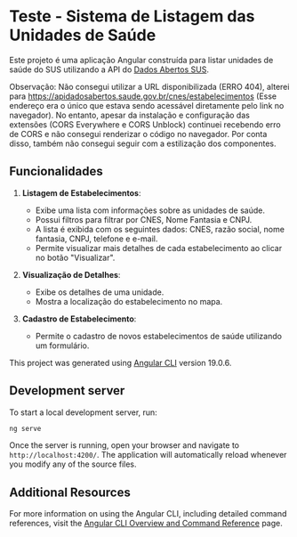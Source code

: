 # Teste - Sistema de Listagem das Unidades de Saúde

Este projeto é uma aplicação Angular construída para listar unidades de saúde do SUS utilizando a API do [Dados Abertos SUS](https://apidadosabertos.saude.gov.br/v1/cnes/estabelecimentos).

Observação: Não consegui utilizar a URL disponibilizada (ERRO 404), alterei para https://apidadosabertos.saude.gov.br/cnes/estabelecimentos (Esse endereço era o único que estava sendo acessável diretamente pelo link no navegador). No entanto, apesar da instalação e configuração das extensões (CORS Everywhere e CORS Unblock) continuei recebendo erro de CORS e não consegui renderizar o código no navegador. Por conta disso, também não consegui seguir com a estilização dos componentes.

## Funcionalidades

1. **Listagem de Estabelecimentos**:
   - Exibe uma lista com informações sobre as unidades de saúde.
   - Possui filtros para filtrar por CNES, Nome Fantasia e CNPJ.
   - A lista é exibida com os seguintes dados: CNES, razão social, nome fantasia, CNPJ, telefone e e-mail.
   - Permite visualizar mais detalhes de cada estabelecimento ao clicar no botão "Visualizar".

2. **Visualização de Detalhes**:
   - Exibe os detalhes de uma unidade.
   - Mostra a localização do estabelecimento no mapa.

3. **Cadastro de Estabelecimento**:
   - Permite o cadastro de novos estabelecimentos de saúde utilizando um formulário.



This project was generated using [Angular CLI](https://github.com/angular/angular-cli) version 19.0.6.

## Development server

To start a local development server, run:

```bash
ng serve
```

Once the server is running, open your browser and navigate to `http://localhost:4200/`. The application will automatically reload whenever you modify any of the source files.


## Additional Resources

For more information on using the Angular CLI, including detailed command references, visit the [Angular CLI Overview and Command Reference](https://angular.dev/tools/cli) page.
